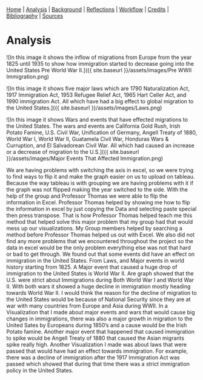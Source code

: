 [Home](https://michaelrappa.github.io/usa-migration/) |
[Analysis](https://michaelrappa.github.io/usa-migration/pages/analysis.html) |
[Background](https://michaelrappa.github.io/usa-migration/pages/background.html) |
[Reflections](https://michaelrappa.github.io/usa-migration/pages/reflections.html) |
[Workflow](https://michaelrappa.github.io/usa-migration/pages/workflow.html) |
[Credits](https://michaelrappa.github.io/usa-migration/pages/credits.html) |
[Bibliography](https://michaelrappa.github.io/usa-migration/pages/bibliography.html) |
[Sources](https://michaelrappa.github.io/usa-migration/pages/sources.html)


# Analysis

![In this image it shows the inflow of migrations from Europe from the year 1825 until 1935 to show how immigration started to decrease going into the United States Pre World War II.]({{ site.baseurl }}/assets/images/Pre WWII Immigration.png)

![In this image it shows five major laws which are 1790 Naturalization Act, 1917 Immigration Act, 1953 Refugee Relief Act, 1965 Hart Celler Act, and 1990 immigration Act. All which have had a big effect to global migration to the United States.]({{ site.baseurl }}/assets/images/Laws.png)

![In this image it shows Wars and events that have effected migrations to the United States. The wars and events are California Gold Rush, Irish Potato Famine, U.S. Civil War, Unification of Germany, Angell Treaty of 1880, World War I, World War II, Guatamela Civil War, Honduras Wars & Curruption, and El Salvadorean Civil War. All which had caused an increase or a decrease of migration to the U.S.]({{ site.baseurl }}/assets/images/Major Events That Affected Immigration.png)

We are having problems with switching the axis in excel, so we were trying to find ways to flip it and make the graph easier on us to upload on tableau. Because the way tableau is with grouping we are having problems with it if the graph was not flipped making the year switched to the side. With the help of the group and Professor Thomas we were able to flip the information in Excel. Professor Thomas helped by showing me how to flip the information in excel by just copying the Data and selecting paste special then press transpose. That is how Professor Thomas helped teach me this method that helped solve this major problem that my group had that would mess up our visualizations. My Group members helped by searching a method before Professor Thomas helped us out with Excel. We also did not find any more problems that we encountered throughout the project so the data in excel would be the only problem everything else was not that hard or bad to get through. We found out that some events did have an effect on immigration in the United States. From Laws, and Major events in world history starting from 1825. A Major event that caused a huge drop of immigration to the United States is World War II. Are graph showed that the U.S. were strict about Immigrations during Both World War I and World War II. With both wars it showed a huge decline in immigration mostly heading towards World War II. I would think the reason for the decline of migration to the United States would be because of National Security since they are at war with many countries from Europe and Asia during WWII. In a Visualization that I made about major events and wars that would cause big changes in immigrations, there was also a major growth in migration to the United Sates by Europeans during 1850’s and a cause would be the Irish Potato famine. Another major event that happened that caused immigration to spike would be Angell Treaty of 1880 that caused the Asian migrants spike really high. Another Visualization I made was about laws that were passed that would have had an effect towards immigration. For example, there was a decline of immigration after the 1917 Immigration Act was passed which showed that during that time there was a strict immigration policy in the United States.









